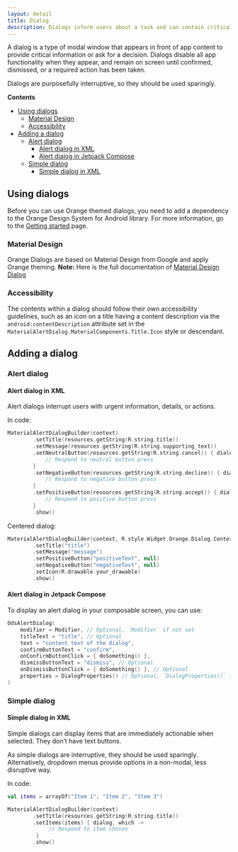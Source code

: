 ```yaml
---
layout: detail
title: Dialog
description: Dialogs inform users about a task and can contain critical information, require decisions, or involve multiple tasks.
---
```


A dialog is a type of modal window that appears in front of app content to
provide critical information or ask for a decision. Dialogs disable all app
functionality when they appear, and remain on screen until confirmed, dismissed,
or a required action has been taken.

Dialogs are purposefully interruptive, so they should be used sparingly.

**Contents**

*   [Using dialogs](#using-dialogs)
    *   [Material Design](#material-design)
    *   [Accessibility](#accessibility)
*   [Adding a dialog](#adding-a-dialog)
    *   [Alert dialog](#alert-dialog)
        * [Alert dialog in XML](#alert-dialog-in-xml)
        * [Alert dialog in Jetpack Compose](#alert-dialog-in-jetpack-compose)
    *   [Simple dialog](#simple-dialog)
        * [Simple dialog in XML](#simple-dialog-in-xml)


## Using dialogs

Before you can use Orange themed dialogs, you need to add a dependency to the Orange Design System
for Android library. For more information, go to the
[Getting started](../home_content.md) page.

### Material Design

Orange Dialogs are based on Material Design from Google and apply Orange theming.
**Note:** Here is the full documentation
of [Material Design Dialog](https://material.io/components/dialogs/)

### Accessibility

The contents within a dialog should follow their own accessibility guidelines,
such as an icon on a title having a content description via the
`android:contentDescription` attribute set in the
`MaterialAlertDialog.MaterialComponents.Title.Icon` style or descendant.

## Adding a dialog

### Alert dialog

#### Alert dialog in XML

Alert dialogs interrupt users with urgent information, details, or actions.

In code:

```kt
MaterialAlertDialogBuilder(context)
        .setTitle(resources.getString(R.string.title))
        .setMessage(resources.getString(R.string.supporting_text))
        .setNeutralButton(resources.getString(R.string.cancel)) { dialog, which ->
            // Respond to neutral button press
        }
        .setNegativeButton(resources.getString(R.string.decline)) { dialog, which ->
            // Respond to negative button press
        }
        .setPositiveButton(resources.getString(R.string.accept)) { dialog, which ->
            // Respond to positive button press
        }
        .show()
```

Centered dialog:

```kt
MaterialAlertDialogBuilder(context, R.style.Widget.Orange.Dialog.Centered)
        .setTitle("title")
        .setMessage("message")
        .setPositiveButton("positiveText", null)
        .setNegativeButton("negativeText", null)
        .setIcon(R.drawable.your_drawable)
        .show()
```

#### Alert dialog in Jetpack Compose

To display an alert dialog in your composable screen, you can use:

```kotlin
OdsAlertDialog(
    modifier = Modifier, // Optional, `Modifier` if not set
    titleText = "title", // Optional
    text = "content text of the dialog",
    confirmButtonText = "confirm",
    onConfirmButtonClick = { doSomething() },
    dismissButtonText = "dismiss", // Optional
    onDismissButtonClick = { doSomething() }, // Optional
    properties = DialogProperties() // Optional, `DialogProperties()` if not set
)
```

### Simple dialog

#### Simple dialog in XML

Simple dialogs can display items that are immediately actionable when selected.
They don’t have text buttons.

As simple dialogs are interruptive, they should be used sparingly.
Alternatively, dropdown menus provide options in a non-modal, less disruptive
way.

In code:

```kt
val items = arrayOf("Item 1", "Item 2", "Item 3")

MaterialAlertDialogBuilder(context)
        .setTitle(resources.getString(R.string.title))
        .setItems(items) { dialog, which ->
             // Respond to item chosen
         }
        .show()
```